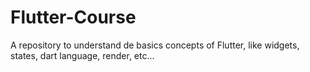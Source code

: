 # Flutter-Course
A repository to understand de basics concepts of Flutter, like widgets, states, dart language, render, etc...
